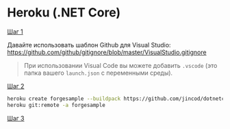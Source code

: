 # Heroku (.NET Core)

[Шаг 1](/deployment/heroku/heroku_step1.md ':include :type=markdown')

Давайте использовать шаблон Github для Visual Studio: https://github.com/github/gitignore/blob/master/VisualStudio.gitignore

> При использовании Visual Code вы можете добавить `.vscode` (это папка вашего `launch.json` с переменными среды).

[Шаг 2](/deployment/heroku/heroku_step2.md ':include :type=markdown')

```bash
heroku create forgesample --buildpack https://github.com/jincod/dotnetcore-buildpack.git
heroku git:remote -a forgesample
```

[Шаг 3](/deployment/heroku/heroku_step3.md ':include :type=markdown')
